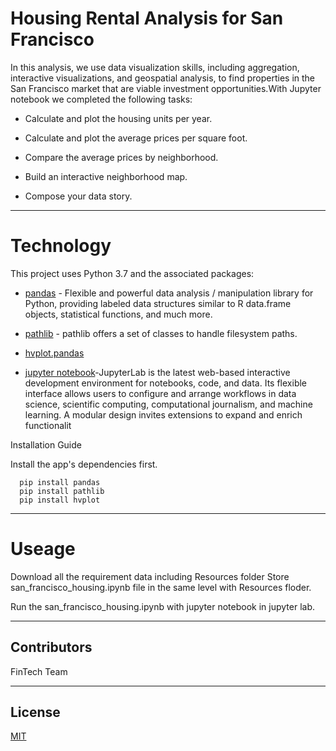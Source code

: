 # Housing Rental Analysis for San Francisco

In this analysis, we use data visualization skills, including aggregation, interactive visualizations, and geospatial analysis, to find properties in the San Francisco market that are viable investment opportunities.With Jupyter notebook we completed the following tasks:

* Calculate and plot the housing units per year.

* Calculate and plot the average prices per square foot.

* Compare the average prices by neighborhood.

* Build an interactive neighborhood map.

* Compose your data story.

---

# Technology

This project uses Python 3.7 and the associated packages:

* [pandas](https://github.com/pandas-dev/pandas) - Flexible and powerful data analysis / manipulation library for Python, providing labeled data structures similar to R data.frame objects, statistical functions, and much more.

* [pathlib](https://github.com/budlight/pathlib) - pathlib offers a set of classes to handle filesystem paths. 
* [hvplot.pandas](https://pypi.org/project/hvplot/)
* [jupyter notebook](https://jupyter.org/)-JupyterLab is the latest web-based interactive development environment for notebooks, code, and data. Its flexible interface allows users to configure and arrange workflows in data science, scientific computing, computational journalism, and machine learning. A modular design invites extensions to expand and enrich functionalit

Installation Guide

Install the app's dependencies first.

```
  pip install pandas
  pip install pathlib
  pip install hvplot

```
---

# Useage

Download all the requirement data including Resources folder
Store san_francisco_housing.ipynb file in the same level with Resources floder.

Run the san_francisco_housing.ipynb with jupyter notebook in jupyter lab.

---

## Contributors
FinTech Team


---

## License

[MIT](https://choosealicense.com/licenses/mit/)